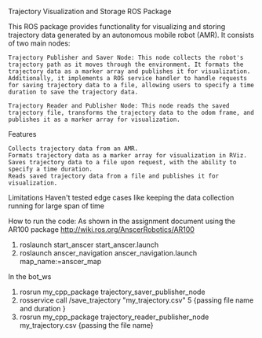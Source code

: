 Trajectory Visualization and Storage ROS Package

This ROS package provides functionality for visualizing and storing trajectory data generated by an autonomous mobile robot (AMR). It consists of two main nodes:

    Trajectory Publisher and Saver Node: This node collects the robot's trajectory path as it moves through the environment. It formats the trajectory data as a marker array and publishes it for visualization. Additionally, it implements a ROS service handler to handle requests for saving trajectory data to a file, allowing users to specify a time duration to save the trajectory data.

    Trajectory Reader and Publisher Node: This node reads the saved trajectory file, transforms the trajectory data to the odom frame, and publishes it as a marker array for visualization.

Features

    Collects trajectory data from an AMR.
    Formats trajectory data as a marker array for visualization in RViz.
    Saves trajectory data to a file upon request, with the ability to specify a time duration.
    Reads saved trajectory data from a file and publishes it for visualization.

 Limitations
    Haven't tested edge cases like keeping the data collection running for large span of time 



How to run the code:
As shown in the assignment document using the AR100 package
http://wiki.ros.org/AnscerRobotics/AR100

1. roslaunch start_anscer start_anscer.launch
2. roslaunch anscer_navigation anscer_navigation.launch map_name:=anscer_map 

In the bot_ws
1. rosrun my_cpp_package trajectory_saver_publisher_node 
2. rosservice call /save_trajectory "my_trajectory.csv" 5   {passing file name and duration }
3. rosrun my_cpp_package trajectory_reader_publisher_node my_trajectory.csv   {passing the file name} 


